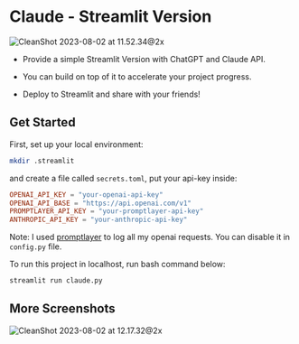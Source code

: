 # Claude - Streamlit Version
![CleanShot 2023-08-02 at 11.52.34@2x](https://p.ipic.vip/205jcl.png)

- Provide a simple Streamlit Version with ChatGPT and Claude API.

- You can build on top of it to accelerate your project progress.

- Deploy to Streamlit and share with your friends!

## Get Started

First, set up your local environment:

```bash
mkdir .streamlit
```

and create a file called `secrets.toml`, put your api-key inside:

```toml
OPENAI_API_KEY = "your-openai-api-key"
OPENAI_API_BASE = "https://api.openai.com/v1"
PROMPTLAYER_API_KEY = "your-promptlayer-api-key"
ANTHROPIC_API_KEY = "your-anthropic-api-key"
```

Note: I used [promptlayer](https://promptlayer.com) to log all my openai requests. You can disable it in `config.py` file.

To run this project in localhost, run bash command below:

```bash
streamlit run claude.py
```

## More Screenshots

![CleanShot 2023-08-02 at 12.17.32@2x](https://p.ipic.vip/a2bxfw.png)
